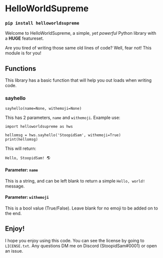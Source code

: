 # HelloWorldSupreme

### **`pip install helloworldsupreme`**

Welcome to HelloWorldSupreme, a simple, *yet powerful* Python library with a **HUGE** featureset. 

Are you tired of writing those same old lines of code? Well, fear not! This module is for you!

## Functions

This library has a basic function that will help you out loads when writing code.

### sayhello
```
sayhello(name=None, withemoji=None)
```
This has 2 parameters, `name` and `withemoji`. Example use:
```
import helloworldsupreme as hws

hellomsg = hws.sayhello('StoopidSam', withemoji=True)
print(hellomsg)
```
This will return:
```
Hello, StoopidSam! 🌎
```
#### Parameter: `name`
This is a string, and can be left blank to return a simple `Hello, world!` message.

#### Parameter: `withemoji`
This is a bool value (True/False). Leave blank for no emoji to be added on to the end.

## Enjoy!
I hope you enjoy using this code. You can see the license by going to `LICENSE.txt`. Any questions DM me on Discord (StoopidSam#0001) or open an issue.
